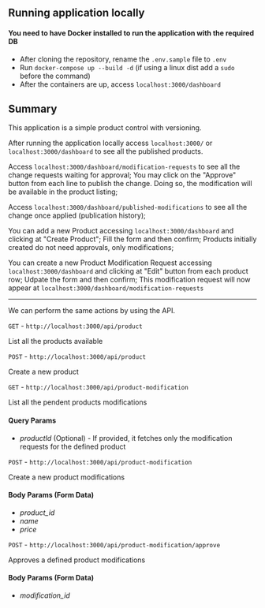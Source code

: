 ## Running application locally

#### You need to have Docker installed to run the application with the required DB

* After cloning the repository, rename the `.env.sample` file to `.env`
* Run `docker-compose up --build -d` (if using a linux dist add a `sudo` before the command)
* After the containers are up, access `localhost:3000/dashboard`

## Summary

This application is a simple product control with versioning. 

After running the application locally access `localhost:3000/` or `localhost:3000/dashboard` to see all the published products.

Access `localhost:3000/dashboard/modification-requests` to see all the change requests waiting for approval; 
You may click on the "Approve" button from each line to publish the change. Doing so, the modification will be available 
in the product listing;

Access `localhost:3000/dashboard/published-modifications` to see all the change once applied (publication history);

You can add a new Product accessing `localhost:3000/dashboard` and clicking at "Create Product"; Fill the form and then confirm;
Products initially created do not need approvals, only modifications;

You can create a new Product Modification Request accessing `localhost:3000/dashboard` and clicking at "Edit" button
from each product row; Udpate the form and then confirm; This modification request will now appear at 
`localhost:3000/dashboard/modification-requests`


____

We can perform the same actions by using the API.



`GET` - `http://localhost:3000/api/product`

List all the products available


`POST` - `http://localhost:3000/api/product`

Create a new product

`GET` - `http://localhost:3000/api/product-modification`

List all the pendent products modifications

#### Query Params 

* *productId* (Optional) - If provided, it fetches only the modification requests for the defined product 

`POST` - `http://localhost:3000/api/product-modification`

Create a new product modifications

#### Body Params (Form Data) 

* *product_id*
* *name*
* *price* 

`POST` - `http://localhost:3000/api/product-modification/approve`

Approves a defined product modifications

#### Body Params (Form Data) 

* *modification_id*


